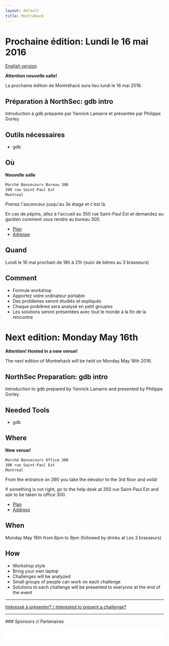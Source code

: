 ```yaml
---
layout: default
title: MontréHack
---
```


# Prochaine édition: Lundi le 16 mai 2016
[English version](#english)

**Attention nouvelle salle!**

La prochaine édition de Montréhack aura lieu lundi le 16 mai 2016.

<!-- image //-->

## Préparation à NorthSec: gdb intro

Introduction à gdb préparée par Yannick Lamarre et présentée par Philippe Gorley.

## Outils nécessaires

* gdb

## Où

**Nouvelle salle**

```
Marché Bonsecours Bureau 300
390 rue Saint-Paul Est
Montreal
```

Prenez l'ascenceur jusqu'au 3e étage et c'est là.

En cas de pépins, allez à l'accueil au 350 rue Saint-Paul Est et demandez au gardien comment vous rendre au bureau 300.

* [Plan](http://www.marchebonsecours.qc.ca/en/images/plan/plan2015.jpg)
* [Adresse](http://www.marchebonsecours.qc.ca/en/joindre.html)

## Quand

Lundi le 16 mai prochain de 18h à 21h (suivi de bières au 3 brasseurs)

## Comment

* Formule workshop
* Apportez votre ordinateur portable
* Des problèmes seront étudiés et expliqués
* Chaque problème sera analysé en petit groupes
* Les solutions seront présentées avec tout le monde à la fin de la rencontre

<a id="english"></a>

# Next edition: Monday May 16th

**Attention! Hosted in a new venue!**

The next edition of Montrehack will be held on Monday May 16th 2016.

<!-- $image //-->

## NorthSec Preparation: gdb intro

Introduction to gdb prepared by Yannick Lamarre and presented by Philippe Gorley.

## Needed Tools

* gdb

## Where

**New venue!**

```
Marché Bonsecours Office 300
390 rue Saint-Paul Est
Montreal
```

From the entrance on 390 you take the elevator to the 3rd floor and voilà!

If something is not right, go to the help desk at 350 rue Saint-Paul Est and ask to be taken to office 300.

* [Plan](http://www.marchebonsecours.qc.ca/en/images/plan/plan2015.jpg)
* [Address](http://www.marchebonsecours.qc.ca/en/joindre.html)


## When

Monday May 16th from 6pm to 9pm (followed by drinks at Les 3 brasseurs)

## How

* Workshop style
* Bring your own laptop
* Challenges will be analyzed
* Small groups of people can work on each challenge
* Solutions to each challenge will be presented to everyone at the end of the event

<hr/>

[Intéressé à présenter? / Interested to present a challenge?](https://github.com/montrehack/montrehack.github.com/wiki/Present-at-Montrehack)

<hr/>
### Sponsors // Partenaires

[![Brasserie Benelux](/images/benelux.png)](http://brasseriebenelux.com/)
